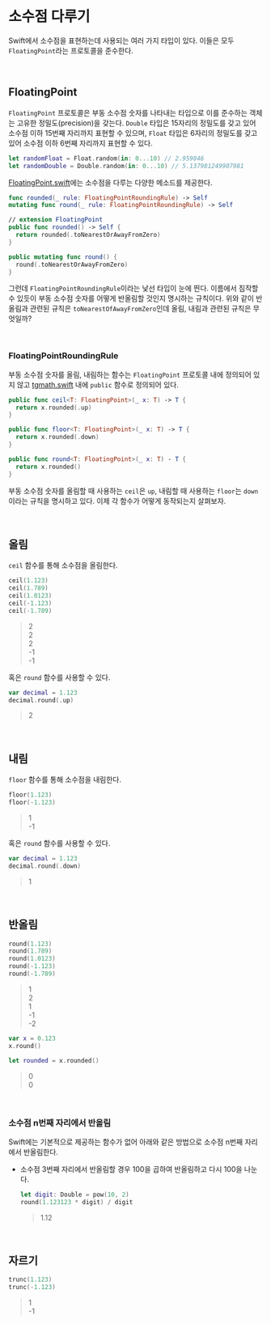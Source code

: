 # 소수점 다루기

Swift에서 소수점을 표현하는데 사용되는 여러 가지 타입이 있다. 이들은 모두 `FloatingPoint`라는 프로토콜을 준수한다. 

&nbsp;
## FloatingPoint

`FloatingPoint` 프로토콜은 부동 소수점 숫자를 나타내는 타입으로 이를 준수하는 객체는 고유한 정밀도(precision)을 갖는다. `Double` 타입은 15자리의 정밀도를 갖고 있어 소수점 이하 15번째 자리까지 표현할 수 있으며, `Float` 타입은 6자리의 정밀도를 갖고 있어 소수점 이하 6번째 자리까지 표현할 수 있다.

```swift
let randomFloat = Float.random(in: 0...10) // 2.959846
let randomDouble = Double.random(in: 0...10) // 5.137981249907981
```

[FloatingPoint.swift](https://github.com/apple/swift/blob/af461ec5a44a0d4505f85313c904aa2889d41a05/stdlib/public/core/FloatingPoint.swift)에는 소수점을 다루는 다양한 메소드를 제공한다.

```swift
func rounded(_ rule: FloatingPointRoundingRule) -> Self
mutating func round(_ rule: FloatingPointRoundingRule) -> Self

// extension FloatingPoint
public func rounded() -> Self {
  return rounded(.toNearestOrAwayFromZero)
}

public mutating func round() {
  round(.toNearestOrAwayFromZero)
}
```

그런데 `FloatingPointRoundingRule`이라는 낯선 타입이 눈에 띈다. 이름에서 짐작할 수 있듯이 부동 소수점 숫자를 어떻게 반올림할 것인지 명시하는 규칙이다. 위와 같이 반올림과 관련된 규칙은 `toNearestOfAwayFromZero`인데 올림, 내림과 관련된 규칙은 무엇일까?

&nbsp;
### FloatingPointRoundingRule

부동 소수점 숫자를 올림, 내림하는 함수는 `FloatingPoint` 프로토콜 내에 정의되어 있지 않고 [tgmath.swift](https://github.com/apple/swift/blob/7123d2614b5f222d03b3762cb110d27a9dd98e24/stdlib/public/Platform/tgmath.swift.gyb) 내에 `public` 함수로 정의되어 있다.

```swift
public func ceil<T: FloatingPoint>(_ x: T) -> T {
  return x.rounded(.up)
}

public func floor<T: FloatingPoint>(_ x: T) -> T {
  return x.rounded(.down)
}

public func round<T: FloatingPoint>(_ x: T) - T {
  return x.rounded()
}
```

부동 소수점 숫자를 올림할 때 사용하는 `ceil`은 `up`, 내림할 때 사용하는 `floor`는 `down`이라는 규칙을 명시하고 있다. 이제 각 함수가 어떻게 동작되는지 살펴보자.

&nbsp;
## 올림

`ceil` 함수를 통해 소수점을 올림한다.

```swift
ceil(1.123)
ceil(1.789)
ceil(1.0123)
ceil(-1.123)
ceil(-1.789)
```

> 2   
> 2   
> 2   
> -1  
> -1

혹은 `round` 함수를 사용할 수 있다.

```swift
var decimal = 1.123
decimal.round(.up)
```

> 2

&nbsp;
## 내림

`floor` 함수를 통해 소수점을 내림한다.

```swift
floor(1.123)
floor(-1.123)
```

> 1   
> -1

혹은 `round` 함수를 사용할 수 있다.

```swift
var decimal = 1.123
decimal.round(.down)
```

> 1

&nbsp;
## 반올림

```swift
round(1.123)
round(1.789)
round(1.0123)
round(-1.123)
round(-1.789)
```

> 1   
> 2   
> 1   
> -1   
> -2  

```swift
var x = 0.123
x.round()

let rounded = x.rounded()
```

> 0   
> 0

&nbsp;
### 소수점 n번째 자리에서 반올림

Swift에는 기본적으로 제공하는 함수가 없어 아래와 같은 방법으로 소수점 n번째 자리에서 반올림한다.

- 소수점 3번째 자리에서 반올림할 경우 100을 곱하여 반올림하고 다시 100을 나눈다.

  ```swift
  let digit: Double = pow(10, 2)
  round(1.123123 * digit) / digit
  ```

  > 1.12

&nbsp;
## 자르기

```swift
trunc(1.123)
trunc(-1.123)
```

> 1   
> -1